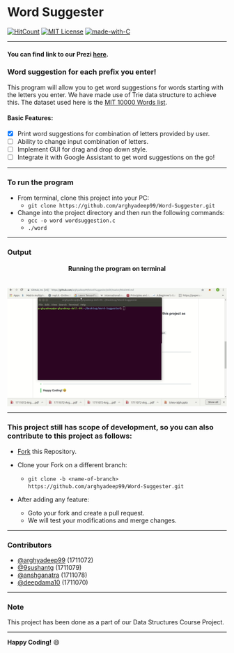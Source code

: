 # Word Suggester

<p align="center">
	
[![HitCount](http://hits.dwyl.io/arghyadeep99/Word-Suggester.svg)](http://hits.dwyl.io/arghyadeep99/Word-Suggester)  [![MIT License](https://badges.frapsoft.com/os/mit/mit.svg?v=103)](https://opensource.org/licenses/mit-license.php)  [![made-with-C](https://img.shields.io/badge/Made%20with-C-1f425f.svg)](https://www.cprogramming.com/)


---
#### You can find link to our Prezi [here](https://prezi.com/view/BVn44i9Gtub6ysha2yF9/). 


### Word suggestion for each prefix you enter! 

This program will allow you to get word suggestions for words starting with the letters you enter. We have made use of Trie data structure to achieve this. The dataset used here is the [MIT 10000 Words list](http://www.mit.edu/~ecprice/wordlist.10000). 

#### Basic Features:
* [x] Print word suggestions for combination of letters provided by user.
* [ ] Ability to change input combination of letters. 
* [ ] Implement GUI for drag and drop down style.
* [ ] Integrate it with Google Assistant to get word suggestions on the go! 
 
---

### To run the program

* From terminal, clone this project into your PC:
  * `git clone https://github.com/arghyadeep99/Word-Suggester.git`
* Change into the project directory and then run the following commands: 
  * `gcc -o word wordsuggestion.c`
  * `./word`
---

### Output

<div align="center">

<h4> Running the program on terminal  </h4>
<br>
<img src="./Images/ds project.gif" align="center" width=700px>

</div>

------------------------------------------

### This project still has scope of development, so you can also contribute to this project as follows:
* [Fork](https://github.com/arghyadeep99/Word-Suggester) this Repository.

* Clone your Fork on a different branch:
	* `git clone -b <name-of-branch> https://github.com/arghyadeep99/Word-Suggester.git`
* After adding any feature:
	* Goto your fork and create a pull request.
	* We will test your modifications and merge changes.
------------------------------------------

### Contributors

- [@arghyadeep99](https://github.com/arghyadeep99) (1711072)
- [@9sushantg](https://github.com/9sushantg) (1711079)
- [@anshganatra](https://github.com/anshganatra) (1711078)
- [@deepdama10](https://github.com/deepdama10) (1711070)
---

### Note

 This project has been done as a part of our Data Structures Course Project.

------------------------------------------

**Happy Coding!** :smile:

